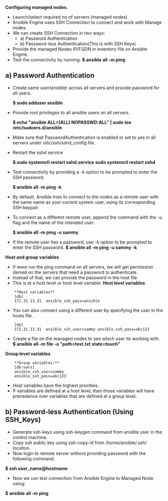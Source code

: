**Configuring managed nodes.**
- Launch/select required no of servers (managed nodes)
- Ansible Engine uses SSH Connection to connect and work with Manage nodes.
- We can create SSH Connection in two ways:
     - a) Password Authentication
     - b) Password-less Authentication(This is with SSH Keys)
- Provide the managed Nodes IP/FQDN in inventory file on Ansible Engine.
- Test the connectivity by running:
      **$ ansible all -m ping**

## **a) Password Authentication**

- Create same user(ansible) across all servers and provide password for all users.

  **$ sudo adduser ansible**

- Provide root privileges to all ansible users on all servers.

  **$ echo "ansible ALL=(ALL) NOPASSWD:ALL" | sudo tee /etc/sudoers.d/ansible**

- Make sure that PasswordAuthentication is enabled or set  to yes in all servers under
   /etc/ssh/sshd_config file.
- Restart the sshd service

  **$ sudo systemctl restart sshd.service**
  **sudo systemctl restart sshd**

- Test connectivity by providing a -k option to be prompted to enter the SSH password.

   **$ ansible all -m ping -k**

- By default, Ansible tries to connect to the nodes as a remote user with the same name as your current system user, using its corresponding SSH keypair.

- To connect as a different remote user, append the command with the -u flag and the name of the intended user:

   **$ ansible all -m ping -u sammy**

- If the remote user has a password, use -k option to be prompted to enter the SSH password.
   **$ ansible all -m ping -u sammy -k**

**Host and group variables**
- If were run the ping command on all servers, we will get permission denied on the servers that need a password to authenticate.
- Instead of that, we can provide the password in the host file
- This is at a host level or host level variable.
**Host level variables**
```
    **Host variables**
    [db]
    172.31.13.31  ansible_ssh_pass=ansible
```
- You can also connect using a different user by specifying the user in the hosts file.
```
    [db]
    172.31.13.31  ansible_ssh_user=sammy ansible_ssh_pass=abc123
```
- Create a file on the managed nodes to see which user its working with. 
   **$ ansible all -m file -a "path=test.txt state=touch"**

**Group level variables** 
```
    **Group variables:**
    [db:vars]
    ansible_ssh_user=sammy
    ansible_ssh_pass=abc123
```
- Host variables have the highest priorities. 
- If variables are defined at a host level, then those variables will have precedence over variables that are defined at a group level.

## **b) Password-less Authentication (Using SSH_Keys)**

- Generate ssh-keys using ssh-keygen command from ansible user in the control machine.
- Copy ssh public key using ssh-copy-id <hostname> from /home/ansible/.ssh/ location.
- Now login to remote server without providing password with the following command:

 **$ ssh user_name@hostname**

- Now we can test connection from Ansible Engine to Managed Node using:

 **$ ansible all -m ping**
